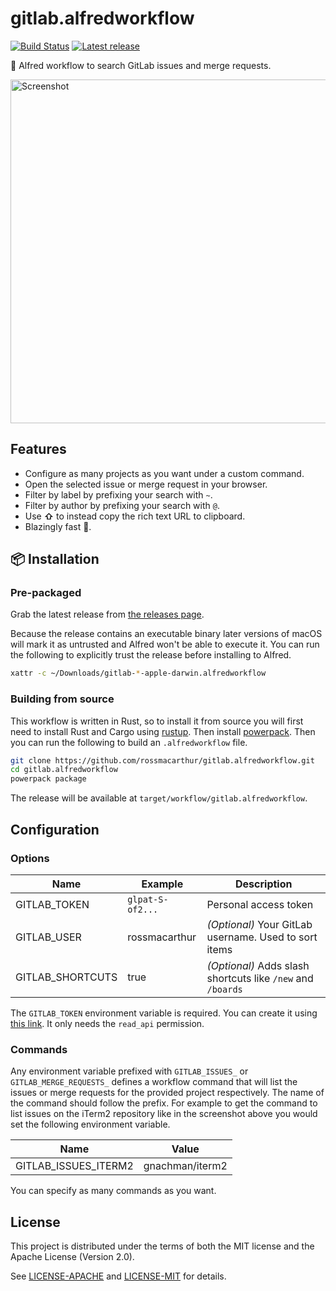 # gitlab.alfredworkflow

[![Build Status](https://img.shields.io/github/actions/workflow/status/rossmacarthur/gitlab.alfredworkflow/build.yaml?branch=trunk)](https://github.com/rossmacarthur/gitlab.alfredworkflow/actions/workflows/build.yaml)
[![Latest release](https://img.shields.io/github/v/release/rossmacarthur/gitlab.alfredworkflow)](https://github.com/rossmacarthur/gitlab.alfredworkflow/releases/latest)

🦊 Alfred workflow to search GitLab issues and merge requests.

<img width="550" alt="Screenshot" src="https://user-images.githubusercontent.com/17109887/153414450-8134d7d6-4b6f-488c-8353-0882a2c100c3.png">

## Features

- Configure as many projects as you want under a custom command.
- Open the selected issue or merge request in your browser.
- Filter by label by prefixing your search with `~`.
- Filter by author by prefixing your search with `@`.
- Use **⇧** to instead copy the rich text URL to clipboard.
- Blazingly fast 🤸.

## 📦 Installation

### Pre-packaged

Grab the latest release from
[the releases page](https://github.com/rossmacarthur/gitlab.alfredworkflow/releases).

Because the release contains an executable binary later versions of macOS will
mark it as untrusted and Alfred won't be able to execute it. You can run the
following to explicitly trust the release before installing to Alfred.
```sh
xattr -c ~/Downloads/gitlab-*-apple-darwin.alfredworkflow
```

### Building from source

This workflow is written in Rust, so to install it from source you will first
need to install Rust and Cargo using [rustup](https://rustup.rs/). Then install
[powerpack](https://github.com/rossmacarthur/powerpack). Then you can run the
following to build an `.alfredworkflow` file.

```sh
git clone https://github.com/rossmacarthur/gitlab.alfredworkflow.git
cd gitlab.alfredworkflow
powerpack package
```

The release will be available at `target/workflow/gitlab.alfredworkflow`.

## Configuration

### Options

| Name             | Example          | Description                                                 |
| ---------------- | ---------------- | ----------------------------------------------------------- |
| GITLAB_TOKEN     | `glpat-S-of2...` | Personal access token                                       |
| GITLAB_USER      | rossmacarthur    | *(Optional)* Your GitLab username. Used to sort items       |
| GITLAB_SHORTCUTS | true             | *(Optional)* Adds slash shortcuts like `/new` and `/boards` |

The `GITLAB_TOKEN` environment variable is required. You can create it using
[this link](https://gitlab.com/-/profile/personal_access_tokens?name=gitlab.alfredworkflow&scopes=read_api).
It only needs the `read_api` permission.

### Commands

Any environment variable prefixed with `GITLAB_ISSUES_` or
`GITLAB_MERGE_REQUESTS_` defines a workflow command that will list the issues
or merge requests for the provided project respectively. The name of the command
should follow the prefix. For example to get the command to list issues on the
iTerm2 repository like in the screenshot above you would set the following
environment variable.

| Name                 | Value           |
| -------------------- | --------------- |
| GITLAB_ISSUES_ITERM2 | gnachman/iterm2 |

You can specify as many commands as you want.

## License

This project is distributed under the terms of both the MIT license and the
Apache License (Version 2.0).

See [LICENSE-APACHE](LICENSE-APACHE) and [LICENSE-MIT](LICENSE-MIT) for details.
